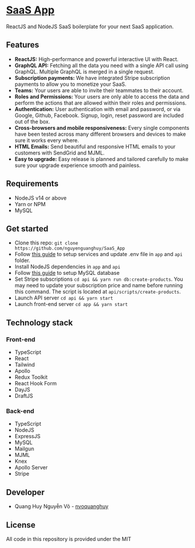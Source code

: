 # [SaaS App](https://github.com/nguyenguanghuy/SaaS_App)

ReactJS and NodeJS SaaS boilerplate for your next SaaS application.

## Features
- **ReactJS:** High-performance and powerful interactive UI with React.
- **GraphQL API:** Fetching all the data you need with a single API call using GraphQL. Multiple GraphQL is merged in a single request.
- **Subscription payments:** We have integrated Stripe subscription payments to allow you to monetize your SaaS.
- **Teams:** Your users are able to invite their teammates to their account.
- **Roles and Permissions:** Your users are only able to access the data and perform the actions that are allowed within their roles and permissions.
- **Authentication:** User authentication with email and password, or via Google, Github, Facebook. Signup, login, reset password are included out of the box.
- **Cross-browsers and mobile responsiveness:** Every single components have been tested across many different browsers and devices to make sure it works every where.
- **HTML Emails:** Send beautiful and responsive HTML emails to your customers with SendGrid and MJML.
- **Easy to upgrade:** Easy release is planned and tailored carefully to make sure your upgrade experience smooth and painless.

## Requirements
- NodeJS v14 or above
- Yarn or NPM
- MySQL

## Get started
- Clone this repo: `git clone https://github.com/nguyenguanghuy/SaaS_App`
- Follow [this guide](https://github.com/nguyenguanghuy/SaaS_App/blob/master/docs/prerequisite.md) to setup services and update .env file in `app` and `api` folder.
- Install NodeJS dependencies in `app` and `api`
- Follow [this guide](https://github.com/nguyenguanghuy/SaaS_App/blob/master/docs/database.md) to setup MySQL database
- Set Stripe subscriptions `cd api && yarn run db:create-products`. You may need to update your subscription price and name before running this command. The script is located at `api/scripts/create-products`.
- Launch API server `cd api && yarn start`
- Launch front-end server `cd app && yarn start`



## Technology stack

### Front-end
- TypeScript
- React
- Tailwind
- Apollo
- Redux Toolkit
- React Hook Form
- DayJS
- DraftJS

### Back-end
- TypeScript
- NodeJS
- ExpressJS
- MySQL
- Mailgun
- MJML
- Knex
- Apollo Server
- Stripe

## Developer
- Quang Huy Nguyễn Võ - [nvoquanghuy](https://www.linkedin.com/in/nvoquanghuy/)

## License
All code in this repository is provided under the MIT
<br>

